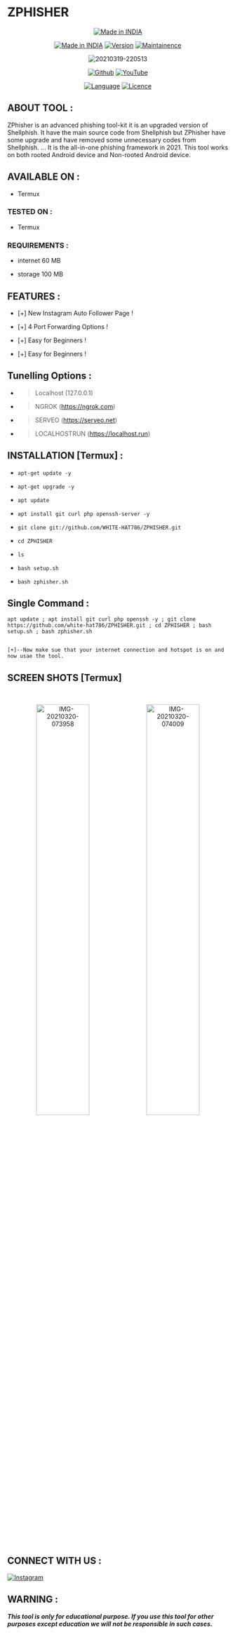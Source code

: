 # ZPHISHER

<p align="center">
<a href="https://github.com/WHITE-HAT786/zphisher"><img title="Made in INDIA" src="https://img.shields.io/badge/MADE%20IN-INDIA-SCRIPT?colorA=%23ff8100&colorB=%23017e40&colorC=%23ff0000&style=for-the-badge"></a>
</p>

<p align="center">
<a href="https://github.com/WHITE-HAT786/zphisher"><img title="Made in INDIA" src="https://img.shields.io/badge/Tool-zphisher-green.svg"></a>
<a href="https://github.com/WHITE-HAT786/zphisher"><img title="Version" src="https://img.shields.io/badge/Version-1.0-green.svg?style=flat-square"></a>
<a href="https://github.com/WHITE-HAT786/zphisher"><img title="Maintainence" src="https://img.shields.io/badge/Maintained%3F-yes-green.svg"></a>

</p>

<p align="center">
<img src="https://i.ibb.co/tD4cgJv/20210319-220513.png" alt="20210319-220513" border="0">

</p>

<p align="center">
<a href="https://github.com/WHITE-HAT786"><img title="Github" src="https://img.shields.io/badge/WHITE-HAT786-brightgreen?style=for-the-badge&logo=github"></a>
<a href="https://youtu.be/EgYXZJWgCcQ"><img title="YouTube" src="https://img.shields.io/badge/YouTube-WHITE HAT-red?style=for-the-badge&logo=Youtube"></a>

</p>

<p align="center">
<a href="https://github.com/WHITE-HAT786"><img title="Language" src="https://img.shields.io/badge/Made%20with-HTML-1f425f.svg?v=103"></a>
<a href="https://github.com/WHITE-HAT786"><img title="Licence" src="https://img.shields.io/badge/License-GNU-blue.svg"></a>

</p>

## ABOUT TOOL :

ZPhisher is an advanced phishing tool-kit it is an upgraded version of Shellphish. It have the main source code from Shellphish but ZPhisher have some upgrade and have removed some unnecessary codes from Shellphish. ... It is the all-in-one phishing framework in 2021. This tool works on both rooted Android device and Non-rooted Android device.

## AVAILABLE ON :

* Termux

### TESTED ON :

* Termux

### REQUIREMENTS :

* internet 60 MB

* storage 100 MB

## FEATURES :

* [+] New Instagram Auto Follower Page !

* [+] 4 Port Forwarding Options !

* [+] Easy for Beginners !

* [+] Easy for Beginners !

## Tunelling Options :
* > Localhost (127.0.0.1)
* > NGROK (https://ngrok.com)
* > SERVEO (https://serveo.net)
* > LOCALHOSTRUN (https://localhost.run)

## INSTALLATION [Termux] :

* `apt-get update -y`

* `apt-get upgrade -y`

* `apt update`

* `apt install git curl php openssh-server -y`

* `git clone git://github.com/WHITE-HAT786/ZPHISHER.git`

* `cd ZPHISHER`

* `ls`

* `bash setup.sh`

* `bash zphisher.sh`

## Single Command :
```
apt update ; apt install git curl php openssh -y ; git clone https://github.com/white-hat786/ZPHISHER.git ; cd ZPHISHER ; bash setup.sh ; bash zphisher.sh
```


```

[+]--Now make sue that your internet connection and hotspot is on and now usae the tool.
```

## SCREEN SHOTS [Termux]
<br>

<p align="center">
<img img width="49%" src="https://i.ibb.co/MNrhMMS/IMG-20210320-073958.jpg" alt="IMG-20210320-073958" border="0">
<img img width="49%"  src="https://i.ibb.co/zXgtZyD/IMG-20210320-074009.jpg" alt="IMG-20210320-074009" border="0">
</p>


## CONNECT WITH US :

[![Instagram](https://img.shields.io/badge/INSTAGRAM-FOLLOW-red?style=for-the-badge&logo=instagram)](https://instagram.com/white_hat_278?igshid=175v9uifresgr)

## WARNING : 

***This tool is only for educational purpose. If you use this tool for other purposes except education we will not be responsible in such cases.***








